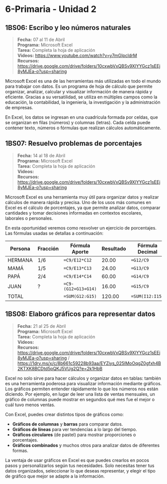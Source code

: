 # 6-Primaria - Unidad 2

## 1BS06: Escribo y leo números naturales

> <i class="bi bi-calendar"></i> **Fecha:** 07 al 11 de Abril<br><i class="bi bi-laptop"></i> **Programa:** Microsoft Excel <br><i class="bi bi-clipboard-check"></i> **Tarea:** Completa la hoja de aplicación<br><i class="bi bi-youtube txt-red"></i> **Videos:** https://www.youtube.com/watch?v=y7mGIpcldrM<br> <i class="bi bi-backpack"></i> **Recursos:** https://drive.google.com/drive/folders/10cxwbVxQBSv9XlYYGcz1sEEj8yMJEa-o?usp=sharing

Microsoft Excel es una de las herramientas más utilizadas en todo el mundo para trabajar con datos. Es un programa de hoja de cálculo que permite organizar, analizar, calcular y visualizar información de manera rápida y eficiente. Gracias a su versatilidad, se utiliza en múltiples campos como la educación, la contabilidad, la ingeniería, la investigación y la administración de empresas.

En Excel, los datos se ingresan en una cuadrícula formada por celdas, que se organizan en filas (números) y columnas (letras). Cada celda puede contener texto, números o fórmulas que realizan cálculos automáticamente.

<div class="currentTheme">

## 1BS07: Resuelvo problemas de porcentajes

> <i class="bi bi-calendar"></i> **Fecha:** 14 al 18 de Abril<br><i class="bi bi-laptop"></i> **Programa:** Microsoft Excel <br><i class="bi bi-clipboard-check"></i> **Tarea:** Completa la hoja de aplicación<br><i class="bi bi-youtube txt-red"></i> **Videos:** <br> <i class="bi bi-backpack"></i> **Recursos:** https://drive.google.com/drive/folders/10cxwbVxQBSv9XlYYGcz1sEEj8yMJEa-o?usp=sharing

Microsoft Excel es una herramienta muy útil para organizar datos y realizar cálculos de manera rápida y precisa. Uno de los usos más comunes en Excel es el cálculo de porcentajes, ya que permite analizar datos, comparar cantidades y tomar decisiones informadas en contextos escolares, laborales o personales.

En esta oportunidad veremos como resvolver un ejercicio de porcentajes. Las fórmulas usadas se detallas a continuación:

| Persona | Fracción | Fórmula Aporte | Resultado | Fórmula Decimal | Resultado | Fórmula Porcentaje | Resultado |
|---------|----------|----------------|-----------|----------------|-----------|-------------------|-----------|
| HERMANA | 1/6 | `=C9/E12*C12` | 20.00 | `=G12/C9` | 0.1667 | `=I12` | 16.67% |
| MAMÁ | 1/5 | `=C9/E13*C13` | 24.00 | `=G13/C9` | 0.2000 | `=I13` | 20.00% |
| PAPÁ | 2/4 | `=C9/E14*C14` | 60.00 | `=G14/C9` | 0.5000 | `=I14` | 50.00% |
| JUAN | ? | `=C9-(G12+G13+G14)` | 16.00 | `=G15/C9` | 0.1333 | `=I15` | 13.33% |
| TOTAL | | `=SUM(G12:G15)` | 120.00 | `=SUM(I12:I15)` | 1.0000 | `=SUM(I12:I15)` | 100.00% |

</div>

## 1BS08: Elaboro gráficos para representar datos

> <i class="bi bi-calendar"></i> **Fecha:** 21 al 25 de Abril<br><i class="bi bi-laptop"></i> **Programa:** Microsoft Excel <br><i class="bi bi-clipboard-check"></i> **Tarea:** Completa la hoja de aplicación<br><i class="bi bi-youtube txt-red"></i> **Videos:** <br> <i class="bi bi-backpack"></i> **Recursos:** https://drive.google.com/drive/folders/10cxwbVxQBSv9XlYYGcz1sEEj8yMJEa-o?usp=sharing / https://1drv.ms/x/c/8b661c59228b93aa/EYZiys_025lMoOqgZ0gfxh4B2KTXK8BCDtd5pQKJ5VUg2Q?e=2k1HbB

Excel no solo sirve para hacer cálculos y organizar datos en tablas: también es una herramienta poderosa para visualizar información mediante gráficos. Los gráficos permiten entender rápidamente lo que los números nos están diciendo. Por ejemplo, en lugar de leer una lista de ventas mensuales, un gráfico de columnas puede mostrar en segundos qué mes fue el mejor o cuál tuvo menos ventas.

Con Excel, puedes crear distintos tipos de gráficos como:

- **Gráficos de columnas** y **barras** para comparar datos.
- **Gráficos de líneas** para ver tendencias a lo largo del tiempo.
- **Gráficos circulares** (de pastel) para mostrar proporciones o porcentajes.
- **Gráficos combinados** y muchos otros para analizar datos de diferentes formas.

La ventaja de usar gráficos en Excel es que puedes crearlos en pocos pasos y personalizarlos según tus necesidades. Solo necesitas tener tus datos organizados, seleccionar lo que deseas representar, y elegir el tipo de gráfico que mejor se adapte a la información.